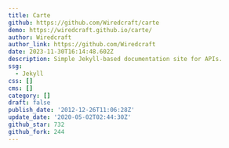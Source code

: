 ```yaml
---
title: Carte
github: https://github.com/Wiredcraft/carte
demo: https://wiredcraft.github.io/carte/
author: Wiredcraft
author_link: https://github.com/Wiredcraft
date: 2023-11-30T16:14:48.602Z
description: Simple Jekyll-based documentation site for APIs.
ssg:
  - Jekyll
css: []
cms: []
category: []
draft: false
publish_date: '2012-12-26T11:06:28Z'
update_date: '2020-05-02T02:44:30Z'
github_star: 732
github_fork: 244
---
```

